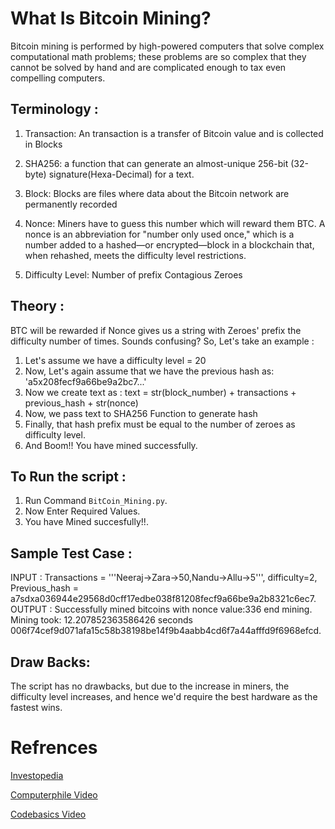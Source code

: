# What Is Bitcoin Mining?
Bitcoin mining is performed by high-powered computers that solve complex computational math problems; these problems are so complex that they cannot be solved by hand and are complicated enough to tax even compelling computers.

## Terminology :
1. Transaction: An transaction is a transfer of Bitcoin value and is collected in Blocks 

2. SHA256: a function that can generate an almost-unique 256-bit (32-byte) signature(Hexa-Decimal) for a text.

3. Block: Blocks are files where data about the Bitcoin network are permanently recorded

4. Nonce: Miners have to guess this number which will reward them BTC. A nonce is an abbreviation for "number only used once," which is a number added to a hashed—or encrypted—block in a blockchain that, when rehashed, meets the difficulty level restrictions. 

5. Difficulty Level: Number of prefix Contagious Zeroes 


## Theory :
BTC will be rewarded if Nonce gives us a string with Zeroes' prefix the difficulty number of times. Sounds confusing?
So, Let's take an example :
1. Let's assume we have a difficulty level = 20 
2. Now, Let's again assume that we have the previous hash as: 'a5x208fecf9a66be9a2bc7...'
3. Now we create text as  : text = str(block_number) + transactions + previous_hash + str(nonce)
4. Now, we pass text to SHA256 Function to generate hash
5. Finally, that hash prefix must be equal to the number of zeroes as difficulty level.
6. And Boom!! You have mined successfully.

## To Run the script :
1. Run Command ```BitCoin_Mining.py```.
2. Now Enter Required Values.
3. You have Mined succesfully!!.

## Sample Test Case :
INPUT : Transactions = '''Neeraj->Zara->50,Nandu->Allu->5''', difficulty=2,
        Previous_hash = a7sdxa036944e29568d0cff17edbe038f81208fecf9a66be9a2b8321c6ec7.
OUTPUT : Successfully mined bitcoins with nonce value:336 end mining. Mining took: 12.207852363586426 seconds
006f74cef9d071afa15c58b38198be14f9b4aabb4cd6f7a44afffd9f6968efcd.

## Draw Backs:
The script has no drawbacks, but due to the increase in miners, the difficulty level increases, and hence we'd require the best hardware as the fastest wins. 

# Refrences 
[Investopedia](https://www.investopedia.com/terms/b/bitcoin.asp)

[Computerphile Video](https://www.youtube.com/watch?v=wTC31ZI6QM4)

[Codebasics Video](https://www.youtube.com/watch?v=ZhnJ1bkIWWk&t=143s)
